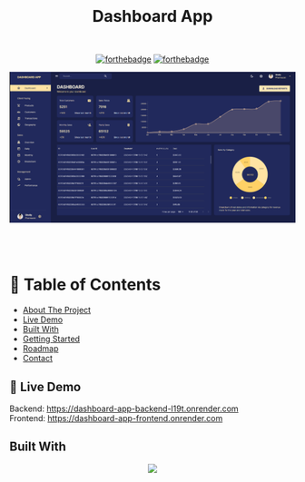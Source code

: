 <br />
<div align="center">
  <h1 style="margin-bottom: 50px">Dashboard App </h1>

[![forthebadge](http://forthebadge.com/images/badges/made-with-javascript.svg)](http://forthebadge.com)
[![forthebadge](http://forthebadge.com/images/badges/built-with-love.svg)](http://forthebadge.com)


 <img src="images/start.png" alt="Start" style="margin-bottom: 50px">
</div>

# 🚩 Table of Contents

- [About The Project](#about-the-project)
- [Live Demo](#live-demo)
- [Built With
  ](#built-with
  )
- [Getting Started
  ](#getting-started)
- [Roadmap](#roadmap)
- [Contact](#contact)

## 🚀 Live Demo
   Backend: https://dashboard-app-backend-l19t.onrender.com </br>
  Frontend: https://dashboard-app-frontend.onrender.com
  
  ## Built With

<p align="center">
  <a href="https://skillicons.dev">
    <img src="https://skillicons.dev/icons?i=typescript,nodejs,express,mongodb,react,redux,materialui" />
  </a>
</p>
